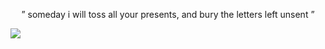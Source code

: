 
<p align="center">” someday i will toss all your         presents, and bury the letters left unsent ”
</p> 

![](https://files.catbox.moe/e82x3l.png)
